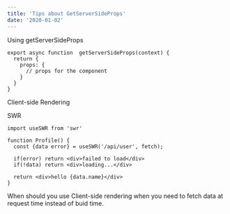 ```yaml
---
title: 'Tips about GetServerSideProps'
date: '2020-01-02'
---
```


Using getServerSideProps
```tsx
export async function  getServerSideProps(context) {
  return {
    props: {
      // props for the component
    }
  }
}
```

Client-side Rendering

SWR
```tsx
import useSWR from 'swr'

function Profile() {
  const {data error} = useSWR('/api/user', fetch);

  if(error) return <div>failed to load</div>
  if(!data) return <div>loading...</div>

  return <div>hello {data.name}</div>
}
```

When should you use Client-side rendering
when you need to fetch data at request time instead of buid time.

